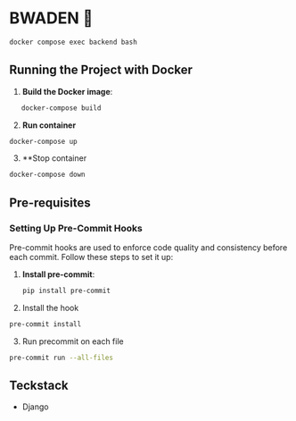 # BWADEN 🚀


```sh
docker compose exec backend bash
```

## Running the Project with Docker

1. **Build the Docker image**:

```bash
   docker-compose build
```

2. **Run container**

```bash
docker-compose up
```
3. **Stop container

```sh
docker-compose down
```


## Pre-requisites

### Setting Up Pre-Commit Hooks

Pre-commit hooks are used to enforce code quality and consistency before each commit. Follow these steps to set it up:

1. **Install pre-commit**:
   ```bash
   pip install pre-commit
   ```

2. Install the hook

```sh
pre-commit install
```

3. Run precommit on each file

```sh
pre-commit run --all-files
```

## Teckstack

- Django
